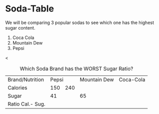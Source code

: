 # Soda-Table
<html>
  <body>
    <title>Soda Comparison</title>
    <p>We will be comparing 3 popular sodas to see which one has the highest sugar content.</p>
    <ol type=1> 
    <li>Coca Cola</li>
      <li>Mountain Dew</li>
      <li>Pepsi</li>
    </ol>
    <table>
      <caption>Which Soda Brand has the WORST Sugar Ratio?</caption>
      <tr><td>Brand/Nutrition</td> <td colspan=2 Row 1 Column 1> Pepsi</td> <td>Mountain Dew</td> <td>Coca-Cola</td></tr> 
      <tr><td>Calories</td> <td colspan= row 2 column 2>150</td>  <td>240</td>
      <tr><td>Sugar</td> <td colspan=2 row 2 column 1>41<td>65</td></tr>
      <tr><td>Ratio Cal.- Sug.</td><</tr>
    </table>
  </body>
</html>
